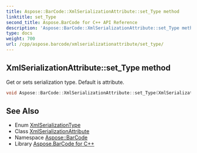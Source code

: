 ```yaml
---
title: Aspose::BarCode::XmlSerializationAttribute::set_Type method
linktitle: set_Type
second_title: Aspose.BarCode for C++ API Reference
description: 'Aspose::BarCode::XmlSerializationAttribute::set_Type method. Get or sets serialization type. Default is attribute in C++.'
type: docs
weight: 700
url: /cpp/aspose.barcode/xmlserializationattribute/set_type/
---
```

## XmlSerializationAttribute::set_Type method


Get or sets serialization type. Default is attribute.

```cpp
void Aspose::BarCode::XmlSerializationAttribute::set_Type(XmlSerializationType value)
```

## See Also

* Enum [XmlSerializationType](../../xmlserializationtype/)
* Class [XmlSerializationAttribute](../)
* Namespace [Aspose::BarCode](../../)
* Library [Aspose.BarCode for C++](../../../)
